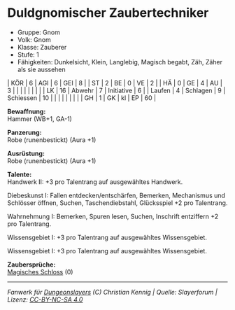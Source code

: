 # Duldgnomischer Zaubertechniker  
- Gruppe: Gnom  
- Volk: Gnom  
- Klasse: Zauberer  
- Stufe: 1  
- Fähigkeiten: Dunkelsicht, Klein, Langlebig, Magisch begabt, Zäh, Zäher als sie aussehen  


| KÖR    | 6  | AGI      | 6  | GEI        | 8  |
| ST     | 2  | BE       | 0  | VE         | 2  |
| HÄ     | 0  | GE       | 4  | AU         | 3  |
|        |    |          |    |            |    |
| LK     | 16 | Abwehr   | 7  | Initiative | 6  |
| Laufen | 4  | Schlagen | 9  | Schiessen  | 10 |
|        |    |          |    |            |    |
| GH     | 1  | GK       | kl | EP         | 60 |


**Bewaffnung:**  
Hammer (WB+1, GA-1)

**Panzerung:**  
Robe (runenbestickt) (Aura +1)

**Ausrüstung:**  
Robe (runenbestickt) (Aura +1)

**Talente:**  
Handwerk II: +3 pro Talentrang auf ausgewähltes Handwerk.

Diebeskunst I: Fallen entdecken/entschärfen, Bemerken, Mechanismus und Schlösser öffnen, Suchen, Taschendiebstahl, Glücksspiel +2 pro Talentrang.

Wahrnehmung I: Bemerken, Spuren lesen, Suchen, Inschrift entziffern +2 pro Talentrang.

Wissensgebiet I: +3 pro Talentrang auf ausgewähltes Wissensgebiet.

Wissensgebiet I: +3 pro Talentrang auf ausgewähltes Wissensgebiet.


**Zaubersprüche:**  
[Magisches Schloss](/grw/zauber/magisches-schloss.md) (0)




___
*Fanwerk für [Dungeonslayers](https://www.dungeonslayers.net/) (C) Christian Kennig | Quelle: Slayerforum | Lizenz: [CC-BY-NC-SA 4.0](https://creativecommons.org/licenses/by-nc-sa/4.0/deed.de)*
